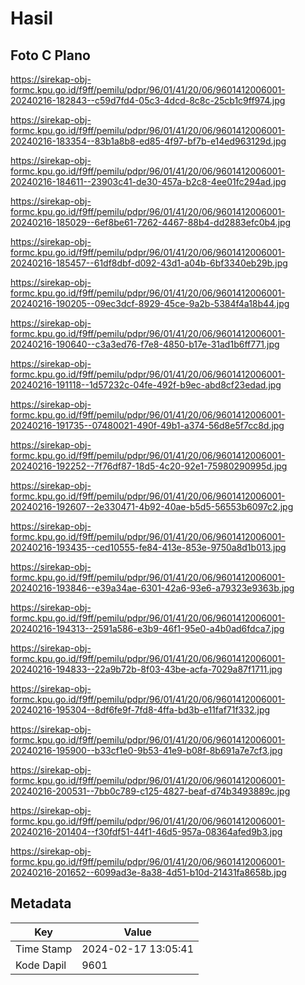 # Hasil

## Foto C Plano

https://sirekap-obj-formc.kpu.go.id/f9ff/pemilu/pdpr/96/01/41/20/06/9601412006001-20240216-182843--c59d7fd4-05c3-4dcd-8c8c-25cb1c9ff974.jpg

https://sirekap-obj-formc.kpu.go.id/f9ff/pemilu/pdpr/96/01/41/20/06/9601412006001-20240216-183354--83b1a8b8-ed85-4f97-bf7b-e14ed963129d.jpg

https://sirekap-obj-formc.kpu.go.id/f9ff/pemilu/pdpr/96/01/41/20/06/9601412006001-20240216-184611--23903c41-de30-457a-b2c8-4ee01fc294ad.jpg

https://sirekap-obj-formc.kpu.go.id/f9ff/pemilu/pdpr/96/01/41/20/06/9601412006001-20240216-185029--6ef8be61-7262-4467-88b4-dd2883efc0b4.jpg

https://sirekap-obj-formc.kpu.go.id/f9ff/pemilu/pdpr/96/01/41/20/06/9601412006001-20240216-185457--61df8dbf-d092-43d1-a04b-6bf3340eb29b.jpg

https://sirekap-obj-formc.kpu.go.id/f9ff/pemilu/pdpr/96/01/41/20/06/9601412006001-20240216-190205--09ec3dcf-8929-45ce-9a2b-5384f4a18b44.jpg

https://sirekap-obj-formc.kpu.go.id/f9ff/pemilu/pdpr/96/01/41/20/06/9601412006001-20240216-190640--c3a3ed76-f7e8-4850-b17e-31ad1b6ff771.jpg

https://sirekap-obj-formc.kpu.go.id/f9ff/pemilu/pdpr/96/01/41/20/06/9601412006001-20240216-191118--1d57232c-04fe-492f-b9ec-abd8cf23edad.jpg

https://sirekap-obj-formc.kpu.go.id/f9ff/pemilu/pdpr/96/01/41/20/06/9601412006001-20240216-191735--07480021-490f-49b1-a374-56d8e5f7cc8d.jpg

https://sirekap-obj-formc.kpu.go.id/f9ff/pemilu/pdpr/96/01/41/20/06/9601412006001-20240216-192252--7f76df87-18d5-4c20-92e1-75980290995d.jpg

https://sirekap-obj-formc.kpu.go.id/f9ff/pemilu/pdpr/96/01/41/20/06/9601412006001-20240216-192607--2e330471-4b92-40ae-b5d5-56553b6097c2.jpg

https://sirekap-obj-formc.kpu.go.id/f9ff/pemilu/pdpr/96/01/41/20/06/9601412006001-20240216-193435--ced10555-fe84-413e-853e-9750a8d1b013.jpg

https://sirekap-obj-formc.kpu.go.id/f9ff/pemilu/pdpr/96/01/41/20/06/9601412006001-20240216-193846--e39a34ae-6301-42a6-93e6-a79323e9363b.jpg

https://sirekap-obj-formc.kpu.go.id/f9ff/pemilu/pdpr/96/01/41/20/06/9601412006001-20240216-194313--2591a586-e3b9-46f1-95e0-a4b0ad6fdca7.jpg

https://sirekap-obj-formc.kpu.go.id/f9ff/pemilu/pdpr/96/01/41/20/06/9601412006001-20240216-194833--22a9b72b-8f03-43be-acfa-7029a87f1711.jpg

https://sirekap-obj-formc.kpu.go.id/f9ff/pemilu/pdpr/96/01/41/20/06/9601412006001-20240216-195304--8df6fe9f-7fd8-4ffa-bd3b-e11faf71f332.jpg

https://sirekap-obj-formc.kpu.go.id/f9ff/pemilu/pdpr/96/01/41/20/06/9601412006001-20240216-195900--b33cf1e0-9b53-41e9-b08f-8b691a7e7cf3.jpg

https://sirekap-obj-formc.kpu.go.id/f9ff/pemilu/pdpr/96/01/41/20/06/9601412006001-20240216-200531--7bb0c789-c125-4827-beaf-d74b3493889c.jpg

https://sirekap-obj-formc.kpu.go.id/f9ff/pemilu/pdpr/96/01/41/20/06/9601412006001-20240216-201404--f30fdf51-44f1-46d5-957a-08364afed9b3.jpg

https://sirekap-obj-formc.kpu.go.id/f9ff/pemilu/pdpr/96/01/41/20/06/9601412006001-20240216-201652--6099ad3e-8a38-4d51-b10d-21431fa8658b.jpg


## Metadata

| Key        | Value               |
| ---------- | ------------------- |
| Time Stamp | 2024-02-17 13:05:41 |
| Kode Dapil | 9601                |



